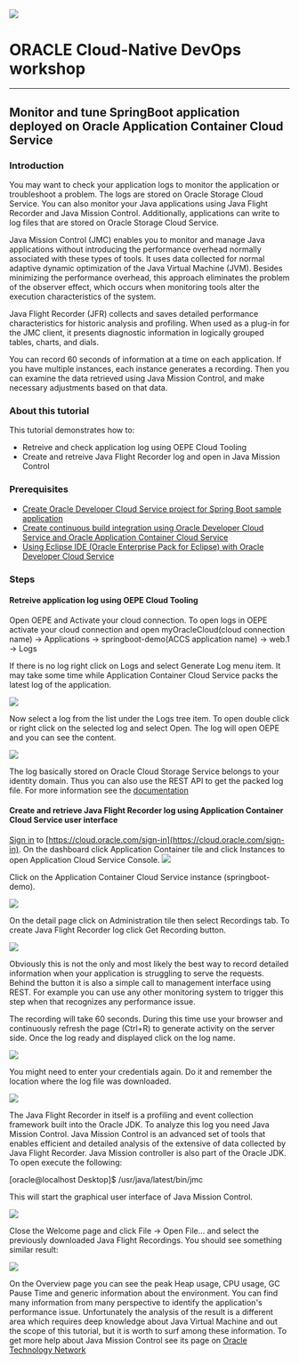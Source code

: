 ![](../common/images/customer.logo.png)
---
# ORACLE Cloud-Native DevOps workshop #
-----
## Monitor and tune SpringBoot application deployed on Oracle Application Container Cloud Service ##

### Introduction ###
You may want to check your application logs to monitor the application or troubleshoot a problem. The logs are stored on Oracle Storage Cloud Service. You can also monitor your Java applications using Java Flight Recorder and Java Mission Control. Additionally, applications can write to log files that are stored on Oracle Storage Cloud Service.

Java Mission Control (JMC) enables you to monitor and manage Java applications without introducing the performance overhead normally associated with these types of tools. It uses data collected for normal adaptive dynamic optimization of the Java Virtual Machine (JVM). Besides minimizing the performance overhead, this approach eliminates the problem of the observer effect, which occurs when monitoring tools alter the execution characteristics of the system.

Java Flight Recorder (JFR) collects and saves detailed performance characteristics for historic analysis and profiling. When used as a plug-in for the JMC client, it presents diagnostic information in logically grouped tables, charts, and dials.

You can record 60 seconds of information at a time on each application. If you have multiple instances, each instance generates a recording. Then you can examine the data retrieved using Java Mission Control, and make necessary adjustments based on that data.

### About this tutorial ###
This tutorial demonstrates how to:
  
+ Retreive and check application log using OEPE Cloud Tooling
+ Create and retreive Java Flight Recorder log and open in Java Mission Control

### Prerequisites ###

+ [Create Oracle Developer Cloud Service project for Spring Boot sample application](../springboot-sample/create.devcs.project.md)
+ [Create continuous build integration using Oracle Developer Cloud Service and Oracle Application Container Cloud Service](../springboot-sample/devcs.accs.ci.md)
+ [Using Eclipse IDE (Oracle Enterprise Pack for Eclipse) with Oracle Developer Cloud Service](../oepe/setup.oepe.md)

### Steps ###

#### Retreive application log using OEPE Cloud Tooling ####

Open OEPE and Activate your cloud connection. To open logs in OEPE activate your cloud connection and open myOracleCloud(cloud connection name) -> Applications -> springboot-demo(ACCS application name) -> web.1 -> Logs

If there is no log right click on Logs and select Generate Log menu item. It may take some time while Application Container Cloud Service packs the latest log of the application.

![](images/01.monitor.png)

Now select a log from the list under the Logs tree item. To open double click or right click on the selected log and select Open. The log will open OEPE and you can see the content.

![](images/02.monitor.png)

The log basically stored on Oracle Cloud Storage Service belongs to your identity domain. Thus you can also use the REST API to get the packed log file. For more information see the [documentation](http://docs.oracle.com/cloud/latest/apaas_gs/DVCJV/GUID-19455093-3D4E-46AD-B203-37BA1BB51874.htm#DVCJV-GUID-19455093-3D4E-46AD-B203-37BA1BB51874)

#### Create and retrieve Java Flight Recorder log using Application Container Cloud Service user interface ####

[Sign in](../common/sign.in.to.oracle.cloud.md) to [https://cloud.oracle.com/sign-in](https://cloud.oracle.com/sign-in). On the dashboard click Application Container tile and click Instances to open Application Cloud Service Console.
![](images/deploy.tomcat.03.monitor.png)

Click on the Application Container Cloud Service instance (springboot-demo).

![](images/dcs/change.25.monitor.png)

On the detail page click on Administration tile then select Recordings tab. To create Java Flight Recorder log click Get Recording button.

![](images/03.monitor.png)

Obviously this is not the only and most likely the best way to record detailed information when your application is struggling to serve the requests. Behind the button it is also a simple call to management interface using REST. For example you can use any other monitoring system to trigger this step when that recognizes any performance issue.

The recording will take 60 seconds. During this time use your browser and continuously refresh the page (Ctrl+R) to generate activity on the server side. Once the log ready and displayed click on the log name.

![](images/04.monitor.png)

You might need to enter your credentials again. Do it and remember the location where the log file was downloaded.

![](images/05.monitor.png)

The Java Flight Recorder in itself is a profiling and event collection framework built into the Oracle JDK. To analyze this log you need Java Mission Control. Java Mission Control is an advanced set of tools that enables efficient and detailed analysis of the extensive of data collected by Java Flight Recorder. Java Mission controller is also part of the Oracle JDK. To open execute the following:

  [oracle@localhost Desktop]$ /usr/java/latest/bin/jmc 

This will start the graphical user interface of Java Mission Control.

![](images/06.monitor.png)

Close the Welcome page and click File -> Open File... and select the previously downloaded Java Flight Recordings. You should see something similar result:

![](images/07.monitor.png)

On the Overview page you can see the peak Heap usage, CPU usage, GC Pause Time and generic information about the environment. You can find many information from many perspective to identify the application's performance issue. Unfortunately the analysis of the result is a different area which requires deep knowledge about Java Virtual Machine and out the scope of this tutorial, but it is worth to surf among these information. To get more help about Java Mission Control see its page on [Oracle Technology Network](http://www.oracle.com/technetwork/java/javaseproducts/mission-control/java-mission-control-1998576.html)
